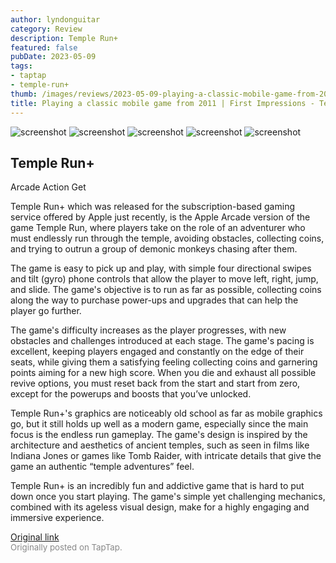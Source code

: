 ```yaml
---
author: lyndonguitar
category: Review
description: Temple Run+
featured: false
pubDate: 2023-05-09
tags:
- taptap
- temple-run+
thumb: /images/reviews/2023-05-09-playing-a-classic-mobile-game-from-2011--first-impressions---temple-run-0.avif
title: Playing a classic mobile game from 2011 | First Impressions - Temple Run+
---
```


<div class="gallery">
  <img src="/images/reviews/2023-05-09-playing-a-classic-mobile-game-from-2011--first-impressions---temple-run-0.avif" alt="screenshot" />
  <img src="/images/reviews/2023-05-09-playing-a-classic-mobile-game-from-2011--first-impressions---temple-run-1.avif" alt="screenshot" />
  <img src="/images/reviews/2023-05-09-playing-a-classic-mobile-game-from-2011--first-impressions---temple-run-2.avif" alt="screenshot" />
  <img src="/images/reviews/2023-05-09-playing-a-classic-mobile-game-from-2011--first-impressions---temple-run-3.avif" alt="screenshot" />
  <img src="/images/reviews/2023-05-09-playing-a-classic-mobile-game-from-2011--first-impressions---temple-run-4.avif" alt="screenshot" />
</div>

Temple Run+
--
Arcade
Action
Get

Temple Run+ which was released for the subscription-based gaming service offered by Apple just recently, is the Apple Arcade version of the game Temple Run, where players take on the role of an adventurer who must endlessly run through the temple, avoiding obstacles, collecting coins, and trying to outrun a group of demonic monkeys chasing after them.

The game is easy to pick up and play, with simple four directional swipes and tilt (gyro) phone controls that allow the player to move left, right, jump, and slide. The game's objective is to run as far as possible, collecting coins along the way to purchase power-ups and upgrades that can help the player go further.

The game's difficulty increases as the player progresses, with new obstacles and challenges introduced at each stage. The game's pacing is excellent, keeping players engaged and constantly on the edge of their seats, while giving them a satisfying feeling collecting coins and garnering points aiming for a new high score. When you die and exhaust all possible revive options, you must reset back from the start and start from zero, except for the powerups and boosts that you’ve unlocked.

Temple Run+'s graphics are noticeably old school as far as mobile graphics go, but it still holds up well as a modern game, especially since the main focus is the endless run gameplay. The game's design is inspired by the architecture and aesthetics of ancient temples, such as seen in films like Indiana Jones or games like Tomb Raider, with intricate details that give the game an authentic “temple adventures” feel.

Temple Run+ is an incredibly fun and addictive game that is hard to put down once you start playing. The game's simple yet challenging mechanics, combined with its ageless visual design, make for a highly engaging and immersive experience.

[Original link](https://www.taptap.io/post/5379897)<br><span style="font-size: 0.95em; color: #888;">Originally posted on TapTap.</span>